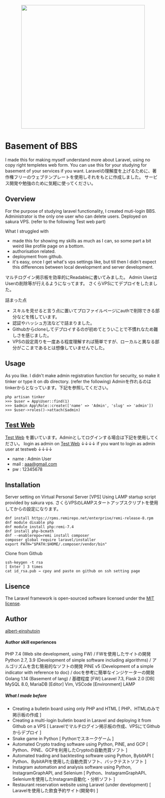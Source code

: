 <p align="center"><a href="https://laravel.com" target="_blank"><img src="https://raw.githubusercontent.com/laravel/art/master/logo-lockup/5%20SVG/2%20CMYK/1%20Full%20Color/laravel-logolockup-cmyk-red.svg" width="400"></a></p>

# Basement of BBS
I made this for making myself understand more about Laravel, using no copy right templetes web form.
You can use this for your studying for basement of your services if you want.
Laravelの理解度を上げるために、著作権フリーのウェブテンプレートを使用しそれをもとに作成しました。
サービス開発や勉強のために気軽に使ってください。

## Overview
For the purpose of studying laravel functionality, I created muti-login BBS.
Administrator is the only one user who can delete users.
Deployed on sakura VPS. (refer to the following Test web part)

What I struggled with
- made this for showing my skills as much as I can, so some part a bit weird like profile page on a bottom.
- authorisation related.
- deployment from github.
- it's easy, once I get what's vps settings like, but till then I didn't expect  this differences between local development and server development.

マルチログイン掲示板を効率的にReadableに書いてみました。
Admin UserはUserの削除等が行えるようになってます。
さくらVPSにてデプロイをしたました。

詰まった点
- スキルを見せると言う点に置いてプロファイルページにauthで削除できる部分などを残しています。
- 認証やハッシュ方法などで詰まりました。
- Githubからcloneしてデプロイするのが初めてとういことで不慣れなため難しさを感じました。
- VPSの設定周りを一度ある程度理解すれば簡単ですが、ローカルと異なる部分がここまであるとは想像していませんでした。

## Usage
As you like.
I didn't make admin registration function for security, so make it tinker or type it on db directory. (refer the following)
Adminを作れるのはtinkerからとなっています。下記を参照してください。
```
php artisan tinker
>>> $user = App\User::find(1)
>>> $admin App\Role::create(['name' => 'Admin', 'slug' => 'admin'])
>>> $user->roles()->attach($admin)
```

## [Test Web](http://133.125.57.31/laravel_pf/)
[Test Web](http://133.125.57.31/laravel_pf/) を置いています。Adminとしてログインする場合は下記を使用してください。
login as admin on [Test Web](http://133.125.57.31/laravel_pf/)
↓↓↓↓ if you want to login as admin user at testweb ↓↓↓↓
- name : Admin User
- mail : aaa@gmail.com
- pw : 12345678

## Installation
Server setting on Virtual Personal Server [VPS]
Using LAMP startup script provided by sakura vps.
さくらVPSのLAMPスタートアップスクリプトを使用してからの設定になります。
```
dnf install https://rpms.remirepo.net/enterprise/remi-release-8.rpm
dnf module disable php
dnf module install php:remi-7.4
dnf install php-bcmath
dnf --enablerepo=remi install composer
composer global require laravel/installer
export PATH="$PATH:$HOME/.composer/vendor/bin"
```
Clone from Github
```
ssh-keygen -t rsa
[ Enter ] 3 times
cat id_rsa.pub → cpoy and paste on github on ssh setting page
```

## Lisence
The Laravel framework is open-sourced software licensed under the [MIT license](https://opensource.org/licenses/MIT).

## Author
[albert-einshutoin](https://github.com/albert-einshutoin)

#### Author skill experiences
PHP 7.4 (Web site development, using FW) / FWを使用したサイトの開発
Python 2.7, 3.9 (Development of simple software including algorithms) / アルゴリズムを含む簡易的なソフトの開発
PINE v5 (Development of a simple indicator with reference to doc) / docを参考に簡単なインジケーターの開発
Golang 1.14 (Basement of lang) / 基礎程度
[FW] Laravel 7.3, Flask 2.0
[DB] MySQL 8.0, MariaDB
[Editor] Vim, VSCode
[Environment] LAMP

##### What I made before
- Creating a bulletin board using only PHP and HTML
[ PHP、HTMLのみで掲示板の作成 ]
- Creating a multi-login bulletin board in Laravel and deploying it from Github on a VPS
[ Laravelでマルチログイン掲示板の作成、VPSにてGithubからデプロイ ]
- Snake game in Python
[ Pythonでスネークゲーム ]
- Automated Crypto trading software using Python, PINE, and GCP
[ Python、PINE、GCPを利用したCryptoの自動売買ソフト ]
- Automated trading and backtesting software using Python, BybitAPI
[ Python、BybitAPIを使用した自動売買ソフト、バックテストソフト ]
- Instagram automation and analysis software using Python, InstagramGraphAPI, and Selenium
[ Python、InstagramGraphAPI、Seleniumを使用したInstagram自動化・分析ソフト ]
- Restaurant reservation website using Laravel (under development)
[ Laravelを使用した飲食予約サイト(開発中) ]

